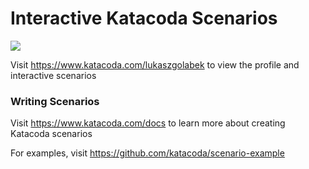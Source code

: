 # Interactive Katacoda Scenarios

[![](http://shields.katacoda.com/katacoda/lukaszgolabek/count.svg)](https://www.katacoda.com/lukaszgolabek "Get your profile on Katacoda.com")

Visit https://www.katacoda.com/lukaszgolabek to view the profile and interactive scenarios

### Writing Scenarios
Visit https://www.katacoda.com/docs to learn more about creating Katacoda scenarios

For examples, visit https://github.com/katacoda/scenario-example
